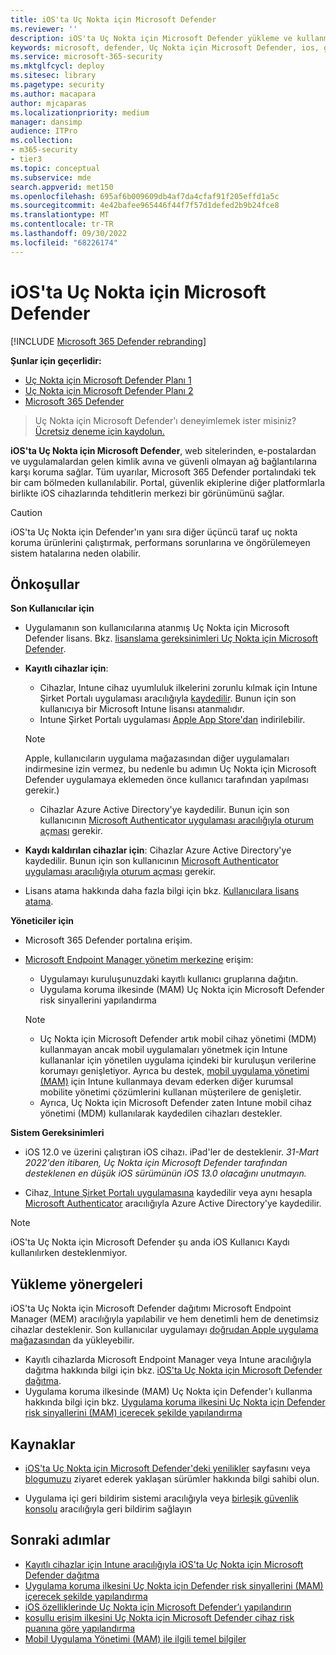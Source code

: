 ```yaml
---
title: iOS'ta Uç Nokta için Microsoft Defender
ms.reviewer: ''
description: iOS'ta Uç Nokta için Microsoft Defender yükleme ve kullanma işlemleri açıklanır
keywords: microsoft, defender, Uç Nokta için Microsoft Defender, ios, genel bakış, yükleme, dağıtma, kaldırma, intune
ms.service: microsoft-365-security
ms.mktglfcycl: deploy
ms.sitesec: library
ms.pagetype: security
ms.author: macapara
author: mjcaparas
ms.localizationpriority: medium
manager: dansimp
audience: ITPro
ms.collection:
- m365-security
- tier3
ms.topic: conceptual
ms.subservice: mde
search.appverid: met150
ms.openlocfilehash: 695af6b009609db4af7da4cfaf91f205effd1a5c
ms.sourcegitcommit: 4e42bafee965446f44f7f57d1defed2b9b24fce8
ms.translationtype: MT
ms.contentlocale: tr-TR
ms.lasthandoff: 09/30/2022
ms.locfileid: "68226174"
---
```

# <a name="microsoft-defender-for-endpoint-on-ios"></a>iOS'ta Uç Nokta için Microsoft Defender

[!INCLUDE [Microsoft 365 Defender rebranding](../../includes/microsoft-defender.md)]

**Şunlar için geçerlidir:**
- [Uç Nokta için Microsoft Defender Planı 1](https://go.microsoft.com/fwlink/p/?linkid=2154037)
- [Uç Nokta için Microsoft Defender Planı 2](https://go.microsoft.com/fwlink/p/?linkid=2154037)
- [Microsoft 365 Defender](https://go.microsoft.com/fwlink/?linkid=2118804)

> Uç Nokta için Microsoft Defender'ı deneyimlemek ister misiniz? [Ücretsiz deneme için kaydolun.](https://signup.microsoft.com/create-account/signup?products=7f379fee-c4f9-4278-b0a1-e4c8c2fcdf7e&ru=https://aka.ms/MDEp2OpenTrial?ocid=docs-wdatp-exposedapis-abovefoldlink)

**iOS'ta Uç Nokta için Microsoft Defender**, web sitelerinden, e-postalardan ve uygulamalardan gelen kimlik avına ve güvenli olmayan ağ bağlantılarına karşı koruma sağlar. Tüm uyarılar, Microsoft 365 Defender portalındaki tek bir cam bölmeden kullanılabilir. Portal, güvenlik ekiplerine diğer platformlarla birlikte iOS cihazlarında tehditlerin merkezi bir görünümünü sağlar.

> [!CAUTION]
> iOS'ta Uç Nokta için Defender'ın yanı sıra diğer üçüncü taraf uç nokta koruma ürünlerini çalıştırmak, performans sorunlarına ve öngörülemeyen sistem hatalarına neden olabilir.

## <a name="prerequisites"></a>Önkoşullar

**Son Kullanıcılar için**

- Uygulamanın son kullanıcılarına atanmış Uç Nokta için Microsoft Defender lisans. Bkz. [lisanslama gereksinimleri Uç Nokta için Microsoft Defender](/microsoft-365/security/defender-endpoint/minimum-requirements#licensing-requirements).

- **Kayıtlı cihazlar için**:
    - Cihazlar, Intune cihaz uyumluluk ilkelerini zorunlu kılmak için Intune Şirket Portalı uygulaması aracılığıyla [kaydedilir](/mem/intune/user-help/enroll-your-device-in-intune-ios). Bunun için son kullanıcıya bir Microsoft Intune lisansı atanmalıdır.
    - Intune Şirket Portalı uygulaması [Apple App Store'dan](https://apps.apple.com/us/app/intune-company-portal/id719171358) indirilebilir.
    
    >[!NOTE]
    >Apple, kullanıcıların uygulama mağazasından diğer uygulamaları indirmesine izin vermez, bu nedenle bu adımın Uç Nokta için Microsoft Defender uygulamaya eklemeden önce kullanıcı tarafından yapılması gerekir.)


    - Cihazlar Azure Active Directory'ye kaydedilir. Bunun için son kullanıcının [Microsoft Authenticator uygulaması aracılığıyla oturum açması](https://apps.apple.com/app/microsoft-authenticator/id983156458) gerekir.

- **Kaydı kaldırılan cihazlar için**: Cihazlar Azure Active Directory'ye kaydedilir. Bunun için son kullanıcının [Microsoft Authenticator uygulaması aracılığıyla oturum açması](https://apps.apple.com/app/microsoft-authenticator/id983156458) gerekir.

- Lisans atama hakkında daha fazla bilgi için bkz. [Kullanıcılara lisans atama](/azure/active-directory/users-groups-roles/licensing-groups-assign).

**Yöneticiler için**

- Microsoft 365 Defender portalına erişim.

- [Microsoft Endpoint Manager yönetim merkezine](https://go.microsoft.com/fwlink/?linkid=2109431) erişim:
   - Uygulamayı kuruluşunuzdaki kayıtlı kullanıcı gruplarına dağıtın.
   - Uygulama koruma ilkesinde (MAM) Uç Nokta için Microsoft Defender risk sinyallerini yapılandırma


    > [!NOTE]
    > - Uç Nokta için Microsoft Defender artık mobil cihaz yönetimi (MDM) kullanmayan ancak mobil uygulamaları yönetmek için Intune kullananlar için yönetilen uygulama içindeki bir kuruluşun verilerine korumayı genişletiyor. Ayrıca bu destek, [mobil uygulama yönetimi (MAM)](/mem/intune/apps/mam-faq) için Intune kullanmaya devam ederken diğer kurumsal mobilite yönetimi çözümlerini kullanan müşterilere de genişletir.
    > - Ayrıca, Uç Nokta için Microsoft Defender zaten Intune mobil cihaz yönetimi (MDM) kullanılarak kaydedilen cihazları destekler.  

**Sistem Gereksinimleri**

- iOS 12.0 ve üzerini çalıştıran iOS cihazı. iPad'ler de desteklenir. *31-Mart 2022'den itibaren, Uç Nokta için Microsoft Defender tarafından desteklenen en düşük iOS sürümünün iOS 13.0 olacağını unutmayın.*

- Cihaz[, Intune Şirket Portalı uygulamasına](https://apps.apple.com/us/app/intune-company-portal/id719171358) kaydedilir veya aynı hesapla [Microsoft Authenticator](https://apps.apple.com/app/microsoft-authenticator/id983156458) aracılığıyla Azure Active Directory'ye kaydedilir.

 > [!NOTE]
 > iOS'ta Uç Nokta için Microsoft Defender şu anda iOS Kullanıcı Kaydı kullanılırken desteklenmiyor.

## <a name="installation-instructions"></a>Yükleme yönergeleri

iOS'ta Uç Nokta için Microsoft Defender dağıtımı Microsoft Endpoint Manager (MEM) aracılığıyla yapılabilir ve hem denetimli hem de denetimsiz cihazlar desteklenir. Son kullanıcılar uygulamayı [doğrudan Apple uygulama mağazasından](https://aka.ms/mdatpiosappstore) da yükleyebilir.

- Kayıtlı cihazlarda Microsoft Endpoint Manager veya Intune aracılığıyla dağıtma hakkında bilgi için bkz. [iOS'ta Uç Nokta için Microsoft Defender dağıtma](ios-install.md).
- Uygulama koruma ilkesinde (MAM) Uç Nokta için Defender'ı kullanma hakkında bilgi için bkz. [Uygulama koruma ilkesini Uç Nokta için Defender risk sinyallerini (MAM) içerecek şekilde yapılandırma](ios-install-unmanaged.md)

## <a name="resources"></a>Kaynaklar

- [iOS'ta Uç Nokta için Microsoft Defender'deki yenilikler](ios-whatsnew.md) sayfasını veya [blogumuzu](https://techcommunity.microsoft.com/t5/microsoft-defender-atp/bg-p/MicrosoftDefenderATPBlog/label-name/iOS) ziyaret ederek yaklaşan sürümler hakkında bilgi sahibi olun.

- Uygulama içi geri bildirim sistemi aracılığıyla veya [birleşik güvenlik konsolu](https://security.microsoft.com) aracılığıyla geri bildirim sağlayın

## <a name="next-steps"></a>Sonraki adımlar

- [Kayıtlı cihazlar için Intune aracılığıyla iOS'ta Uç Nokta için Microsoft Defender dağıtma](ios-install.md)
- [Uygulama koruma ilkesini Uç Nokta için Defender risk sinyallerini (MAM) içerecek şekilde yapılandırma](ios-install-unmanaged.md)
- [iOS özelliklerinde Uç Nokta için Microsoft Defender’ı yapılandırın](ios-configure-features.md)
- [koşullu erişim ilkesini Uç Nokta için Microsoft Defender cihaz risk puanına göre yapılandırma](ios-configure-features.md#conditional-access-with-defender-for-endpoint-on-ios)
- [Mobil Uygulama Yönetimi (MAM) ile ilgili temel bilgiler](/mem/intune/apps/app-management#mobile-application-management-mam-basics)
